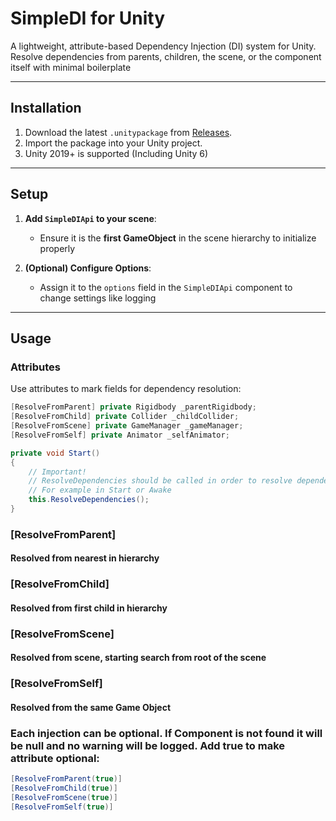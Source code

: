 # SimpleDI for Unity

A lightweight, attribute-based Dependency Injection (DI) system for Unity. Resolve dependencies from parents, children, the scene, or the component itself with minimal boilerplate

---

## Installation

1. Download the latest `.unitypackage` from [Releases](https://github.com/yourusername/SimpleDI/releases/latest).
2. Import the package into your Unity project.
3. Unity 2019+ is supported (Including Unity 6)

---

## Setup

1. **Add `SimpleDIApi` to your scene**:

   - Ensure it is the **first GameObject** in the scene hierarchy to initialize properly

2. **(Optional) Configure Options**:

   - Assign it to the `options` field in the `SimpleDIApi` component to change settings like logging

---

## Usage

### Attributes

Use attributes to mark fields for dependency resolution:

```csharp
[ResolveFromParent] private Rigidbody _parentRigidbody;
[ResolveFromChild] private Collider _childCollider;
[ResolveFromScene] private GameManager _gameManager;
[ResolveFromSelf] private Animator _selfAnimator;

private void Start()
{
    // Important!
    // ResolveDependencies should be called in order to resolve dependencies
    // For example in Start or Awake
    this.ResolveDependencies();
}
```

### [ResolveFromParent]

#### Resolved from nearest in hierarchy

### [ResolveFromChild]

#### Resolved from first child in hierarchy

### [ResolveFromScene]

#### Resolved from scene, starting search from root of the scene

### [ResolveFromSelf]

#### Resolved from the same Game Object

### Each injection can be optional. If Component is not found it will be null and no warning will be logged. Add true to make attribute optional:

```csharp
[ResolveFromParent(true)]
[ResolveFromChild(true)]
[ResolveFromScene(true)]
[ResolveFromSelf(true)]
```

